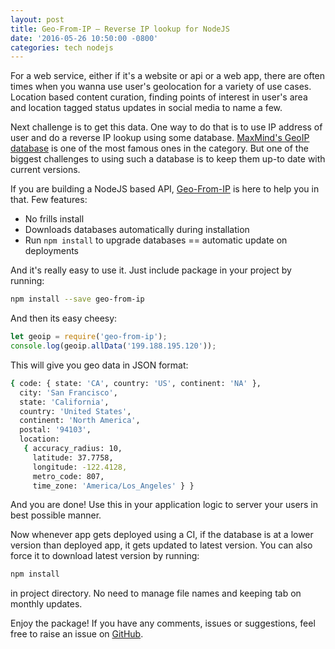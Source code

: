 ```yaml
---
layout: post
title: Geo-From-IP — Reverse IP lookup for NodeJS
date: '2016-05-26 10:50:00 -0800'
categories: tech nodejs
---
```


For a web service, either if it's a website or api or a web app, there are often times when you wanna use user's geolocation for a variety of use cases. Location based content curation, finding points of interest in user's area and location tagged status updates in social media to name a few.

Next challenge is to get this data. One way to do that is to use IP address of user and do a reverse IP lookup using some database. [MaxMind's GeoIP database](http://dev.maxmind.com/geoip/geoip2/geolite2/) is one of the most famous ones in the category. But one of the biggest challenges to using such a database is to keep them up-to date with current versions.

If you are building a NodeJS based API, [Geo-From-IP](https://www.npmjs.com/package/geo-from-ip) is here to help you in that. Few features:

- No frills install
- Downloads databases automatically during installation
- Run `npm install` to upgrade databases == automatic update on deployments

And it's really easy to use it. Just include package in your project by running:

```sh
npm install --save geo-from-ip
```

And then its easy cheesy:

```javascript
let geoip = require('geo-from-ip');
console.log(geoip.allData('199.188.195.120'));
```

This will give you geo data in JSON format:

```sh
{ code: { state: 'CA', country: 'US', continent: 'NA' },
  city: 'San Francisco',
  state: 'California',
  country: 'United States',
  continent: 'North America',
  postal: '94103',
  location:
   { accuracy_radius: 10,
     latitude: 37.7758,
     longitude: -122.4128,
     metro_code: 807,
     time_zone: 'America/Los_Angeles' } }
```

And you are done! Use this in your application logic to server your users in best possible manner.

Now whenever app gets deployed using a CI, if the database is at a lower version than deployed app, it gets updated to latest version. You can also force it to download latest version by running:

``` sh
npm install
```
in project directory. No need to manage file names and keeping tab on monthly updates.

Enjoy the package! If you have any comments, issues or suggestions, feel free to raise an issue on [GitHub](https://github.com/VikramTiwari/geo-from-ip/issues/new).
